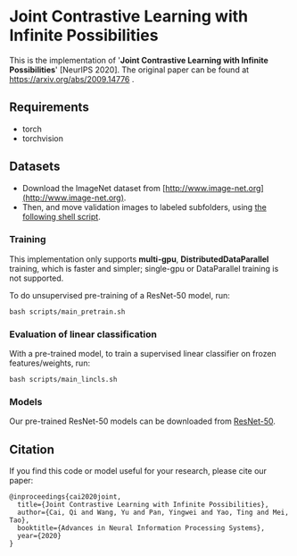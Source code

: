# Joint Contrastive Learning with Infinite Possibilities
This is the implementation of '**Joint Contrastive Learning with Infinite Possibilities**' [NeurIPS 2020]. The original paper can be found at https://arxiv.org/abs/2009.14776 .

## Requirements
* torch
* torchvision

## Datasets
* Download the ImageNet dataset from [http://www.image-net.org](http://www.image-net.org). 
* Then, and move validation images to labeled subfolders, using [the following shell script](https://raw.githubusercontent.com/soumith/imagenetloader.torch/master/valprep.sh). 

### Training

This implementation only supports **multi-gpu**, **DistributedDataParallel** training, which is faster and simpler; single-gpu or DataParallel training is not supported.

To do unsupervised pre-training of a ResNet-50 model, run:
```
bash scripts/main_pretrain.sh
```

### Evaluation of linear classification

With a pre-trained model, to train a supervised linear classifier on frozen features/weights, run:
```
bash scripts/main_lincls.sh
```

### Models

Our pre-trained ResNet-50 models can be downloaded from [ResNet-50](https://github.com/caiqi/Joint-Contrastive-Learning/releases/download/v0.1/checkpoint_0199.pth.tar).


## Citation
If you find this code or model useful for your research, please cite our paper:

    @inproceedings{cai2020joint,
      title={Joint Contrastive Learning with Infinite Possibilities},
      author={Cai, Qi and Wang, Yu and Pan, Yingwei and Yao, Ting and Mei, Tao},
      booktitle={Advances in Neural Information Processing Systems},
      year={2020}
    }
